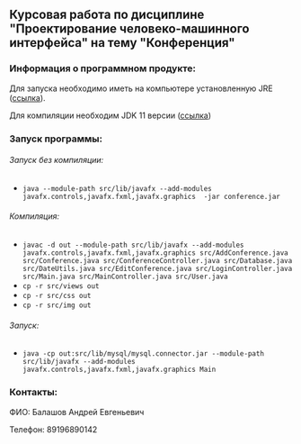 ## Курсовая работа по дисциплине "Проектирование человеко-машинного интерфейса" на тему "Конференция"

### Информация о программном продукте:
Для запуска необходимо иметь на компьютере установленную JRE ([ссылка](https://www.oracle.com/ru/java/technologies/javase-jre8-downloads.html)).

Для компиляции необходим JDK 11 версии ([ссылка](https://www.oracle.com/ru/java/technologies/javase-jdk11-downloads.html))

### Запуск программы:

###### Запуск без компиляции:
* `java --module-path src/lib/javafx --add-modules javafx.controls,javafx.fxml,javafx.graphics  -jar conference.jar`

###### Компиляция:
* `javac -d out --module-path src/lib/javafx --add-modules javafx.controls,javafx.fxml,javafx.graphics src/AddConference.java src/Conference.java src/ConferenceController.java src/Database.java src/DateUtils.java src/EditConference.java src/LoginController.java src/Main.java src/MainController.java src/User.java`
* `cp -r src/views out`
* `cp -r src/css out`
* `cp -r src/img out`

###### Запуск:
* `java -cp out:src/lib/mysql/mysql.connector.jar --module-path src/lib/javafx --add-modules javafx.controls,javafx.fxml,javafx.graphics Main`

### Контакты:
ФИО: Балашов Андрей Евгеньевич

Телефон: 89196890142
